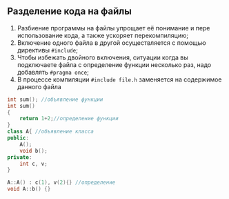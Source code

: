 ## Разделение кода на файлы
1. Разбиение программы на файлы упрощает её понимание и пере использование кода, а также ускоряет перекомпиляцию;
2. Включение одного файла в другой осуществляется с помощью директивы `#include`;
3. Чтобы избежать двойного включения, ситуации когда вы подключаете файла с определение функции несколько раз, надо добавлять `#pragma once`;
4. В процессе компиляции `#include file.h` заменяется на содержимое данного файла

```cpp
int sum(); //объявление функции
int sum()
{
	return 1+2;//определение функции
}
class A{ //объявление класса
public:
	A();
	void b();
private:
	int c, v;
}

A::A() : c(1), v(2){} //определение
void A::b() {}
```